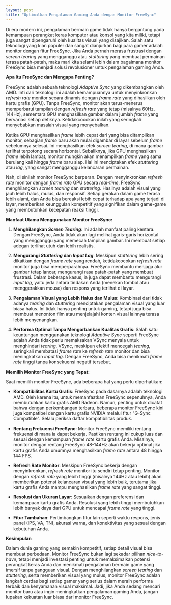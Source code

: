 ```yaml
---
layout: post
title: "Optimalkan Pengalaman Gaming Anda dengan Monitor FreeSync"
---
```


Di era modern ini, pengalaman bermain game tidak hanya bergantung pada kemampuan perangkat keras komputer atau konsol yang kita miliki, tetapi juga sangat dipengaruhi oleh kualitas visual yang disajikan. Salah satu teknologi yang kian populer dan sangat dianjurkan bagi para gamer adalah monitor dengan fitur FreeSync. Jika Anda pernah merasa frustrasi dengan *screen tearing* yang mengganggu atau *stuttering* yang membuat permainan terasa patah-patah, maka mari kita selami lebih dalam bagaimana monitor FreeSync bisa menjadi solusi revolusioner untuk pengalaman gaming Anda.

**Apa Itu FreeSync dan Mengapa Penting?**

FreeSync adalah sebuah teknologi *Adaptive Sync* yang dikembangkan oleh AMD. Inti dari teknologi ini adalah kemampuannya untuk menyinkronkan *refresh rate* monitor secara dinamis dengan *frame rate* yang dihasilkan oleh kartu grafis (GPU). Tanpa FreeSync, monitor akan terus-menerus memperbarui tampilan dengan *refresh rate* yang tetap (misalnya 60Hz, 144Hz), sementara GPU menghasilkan gambar dalam jumlah *frame* yang bervariasi setiap detiknya. Ketidakcocokan inilah yang seringkali menyebabkan masalah visual yang menyebalkan.

Ketika GPU menghasilkan *frame* lebih cepat dari yang bisa ditampilkan monitor, sebagian *frame* baru akan mulai digambar di layar sebelum *frame* sebelumnya selesai. Ini menghasilkan efek *screen tearing*, di mana gambar terlihat terpotong secara horizontal. Sebaliknya, jika GPU menghasilkan *frame* lebih lambat, monitor mungkin akan menampilkan *frame* yang sama berulang kali hingga *frame* baru siap. Hal ini menciptakan efek *stuttering* atau *lag*, yang sangat mengganggu kelancaran permainan.

Nah, di sinilah monitor FreeSync berperan. Dengan menyinkronkan *refresh rate* monitor dengan *frame rate* GPU secara *real-time*, FreeSync menghilangkan *screen tearing* dan *stuttering*. Hasilnya adalah visual yang jauh lebih halus, mulus, dan responsif. Setiap gerakan dalam game terasa lebih alami, dan Anda bisa bereaksi lebih cepat terhadap apa yang terjadi di layar, memberikan keunggulan kompetitif yang signifikan dalam game-game yang membutuhkan kecepatan reaksi tinggi.

**Manfaat Utama Menggunakan Monitor FreeSync:**

1.  **Menghilangkan *Screen Tearing***: Ini adalah manfaat paling kentara. Dengan FreeSync, Anda tidak akan lagi melihat garis-garis horizontal yang mengganggu yang memecah tampilan gambar. Ini membuat setiap adegan terlihat utuh dan lebih realistis.

2.  **Mengurangi *Stuttering* dan *Input Lag***: Meskipun *stuttering* lebih sering dikaitkan dengan *frame rate* yang rendah, ketidakcocokan *refresh rate* monitor juga bisa memperparahnya. FreeSync membantu menjaga alur gambar tetap lancar, mengurangi rasa patah-patah yang membuat frustrasi. Dalam beberapa kasus, ia juga dapat membantu mengurangi *input lag*, yaitu jeda antara tindakan Anda (menekan tombol atau menggerakkan mouse) dan respons yang terlihat di layar.

3.  **Pengalaman Visual yang Lebih Halus dan Mulus**: Kombinasi dari tidak adanya *tearing* dan *stuttering* menciptakan pengalaman visual yang luar biasa halus. Ini tidak hanya penting untuk gaming, tetapi juga bisa membuat menonton film atau menjelajahi konten visual lainnya terasa lebih menyenangkan.

4.  **Performa Optimal Tanpa Mengorbankan Kualitas Grafis**: Salah satu keuntungan menggunakan teknologi *Adaptive Sync* seperti FreeSync adalah Anda tidak perlu memaksakan VSync menyala untuk menghindari *tearing*. VSync, meskipun efektif mencegah *tearing*, seringkali membatasi *frame rate* ke *refresh rate* monitor dan bisa meningkatkan *input lag*. Dengan FreeSync, Anda bisa menikmati *frame rate* tinggi tanpa konsekuensi negatif tersebut.

**Memilih Monitor FreeSync yang Tepat:**

Saat memilih monitor FreeSync, ada beberapa hal yang perlu diperhatikan:

*   **Kompatibilitas Kartu Grafis**: FreeSync pada dasarnya adalah teknologi AMD. Oleh karena itu, untuk memanfaatkan FreeSync sepenuhnya, Anda membutuhkan kartu grafis AMD Radeon. Namun, penting untuk dicatat bahwa dengan perkembangan terbaru, beberapa monitor FreeSync kini juga kompatibel dengan kartu grafis NVIDIA melalui fitur "G-Sync Compatible". Selalu periksa daftar kompatibilitas produk.

*   **Rentang Frekuensi FreeSync**: Monitor FreeSync memiliki rentang frekuensi di mana ia dapat bekerja. Pastikan rentang ini cukup luas dan sesuai dengan kemampuan *frame rate* kartu grafis Anda. Misalnya, monitor dengan rentang FreeSync 48-144Hz akan bekerja optimal jika kartu grafis Anda umumnya menghasilkan *frame rate* antara 48 hingga 144 FPS.

*   **Refresh Rate Monitor**: Meskipun FreeSync bekerja dengan menyinkronkan, *refresh rate* monitor itu sendiri tetap penting. Monitor dengan *refresh rate* yang lebih tinggi (misalnya 144Hz atau lebih) akan memberikan potensi kelancaran visual yang lebih baik, terutama jika kartu grafis Anda mampu menghasilkan *frame rate* yang sangat tinggi.

*   **Resolusi dan Ukuran Layar**: Sesuaikan dengan preferensi dan kemampuan kartu grafis Anda. Resolusi yang lebih tinggi membutuhkan lebih banyak daya dari GPU untuk mencapai *frame rate* yang tinggi.

*   **Fitur Tambahan**: Pertimbangkan fitur lain seperti waktu respons, jenis panel (IPS, VA, TN), akurasi warna, dan konektivitas yang sesuai dengan kebutuhan Anda.

**Kesimpulan**

Dalam dunia gaming yang semakin kompetitif, setiap detail visual bisa membuat perbedaan. Monitor FreeSync bukan lagi sekadar pilihan *nice-to-have*, tetapi menjadi investasi penting untuk memaksimalkan potensi perangkat keras Anda dan menikmati pengalaman bermain game yang imersif tanpa gangguan visual. Dengan menghilangkan *screen tearing* dan *stuttering*, serta memberikan visual yang mulus, monitor FreeSync adalah langkah cerdas bagi setiap gamer yang serius dalam meraih performa terbaik dan kenyamanan visual maksimal. Jadi, jika Anda sedang mencari monitor baru atau ingin meningkatkan pengalaman gaming Anda, jangan lupakan kekuatan luar biasa dari monitor FreeSync.
